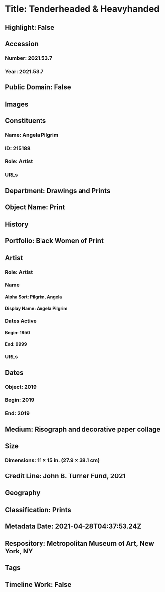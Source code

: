 # Title: Tenderheaded & Heavyhanded
## Highlight: False
## Accession
### Number: 2021.53.7
### Year: 2021.53.7
## Public Domain: False
## Images
## Constituents
### Name: Angela Pilgrim
### ID: 215188
### Role: Artist
### URLs
## Department: Drawings and Prints
## Object Name: Print
## History
## Portfolio: Black Women of Print
## Artist
### Role: Artist
### Name
#### Alpha Sort: Pilgrim, Angela
#### Display Name: Angela Pilgrim
### Dates Active
#### Begin: 1950
#### End: 9999
### URLs
## Dates
### Object: 2019
### Begin: 2019
### End: 2019
## Medium: Risograph and decorative paper collage
## Size
### Dimensions: 11 × 15 in. (27.9 × 38.1 cm)
## Credit Line: John B. Turner Fund, 2021
## Geography
## Classification: Prints
## Metadata Date: 2021-04-28T04:37:53.24Z
## Respository: Metropolitan Museum of Art, New York, NY
## Tags
## Timeline Work: False